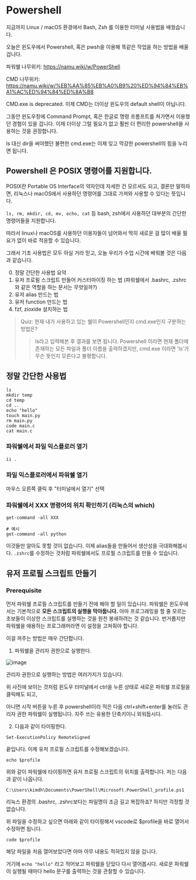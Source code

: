 # Powershell

지금까지 Linux / macOS 환경에서 Bash, Zsh 를 이용한 터미널 사용법을 배웠습니다.

오늘은 윈도우에서 Powershell, 혹은 pwsh을 이용해 똑같은 작업을 하는 방법을 배울 겁니다.

파워쉘 나무위키:
https://namu.wiki/w/PowerShell

CMD 나무위키:
https://namu.wiki/w/%EB%AA%85%EB%A0%B9%20%ED%94%84%EB%A1%AC%ED%94%84%ED%8A%B8

CMD.exe is deprecated. 
이제 CMD는 더이상 윈도우의 default shell이 아닙니다. 

그동안 윈도우창에 Command Prompt, 혹은 한글로 명령 프롬프트를 쳐가면서 이용했던 경험이 있을 겁니다. 이제 더이상 그럴 필요가 없고 훨씬 더 편리한 powershell을 사용하는 것을 권장합니다.

ls 대신 dir을 써야했던 불편한 cmd.exe는 이제 잊고 막강한 powershell의 힘을 누리면 됩니다.

## Powershell 은 POSIX 명령어를 지원합니다.

POSIX란 Portable OS Interface의 약자인데 자세한 건 모르셔도 되고, 결론만 말하자면, 리눅스나 macOS에서 사용하던 명령어를 그대로 가져와 사용할 수 있다는 뜻입니다.

`ls, rm, mkdir, cd, mv, echo, cat` 등 bash, zsh에서 사용하던 대부분의 간단한 명령어들을 지원합니다. 

따라서 linux나 macOS를 사용하던 이용자들이 넘어와서 딱히 새로운 걸 많이 배울 필요가 없이 바로 적응할 수 있습니다.

그래서 기초 사용법은 모두 아실 거라 믿고,
오늘 우리가 수업 시간에 배워볼 것은 다음과 같습니다.

0. 정말 간단한 사용법 요약
1. 유저 프로필 스크립트 만들어 커스터마이징 하는 법 (파워쉘에서 .bashrc, .zshrc와 같은 역할을 하는 문서는 무엇일까?)
2. 유저 alias 만드는 법
3. 유저 function 만드는 법
4. fzf, zioxide 설치하는 법

> Quiz: 현재 내가 사용하고 있는 쉘이 Powershell인지 cmd.exe인지 구분하는 방법은?
>> ls라고 입력해본 후 결과를 보면 됩니다. Powershell 이라면 현재 폴더에 존재하는 모든 파일과 폴더 이름을 출력하겠지만, cmd.exe 이라면 'ls'가 무슨 뜻인지 모른다고 불평합니다. 

## 정말 간단한 사용법
```
ls
mkdir temp
cd temp
cd ..
echo "hello"
touch main.py
rm main.py
code main.c
cat main.c
```

### 파워쉘에서 파일 익스플로러 열기
```
ii .
```

### 파일 익스플로러에서 파워쉘 열기
마우스 오른쪽 클릭 후 "터미널에서 열기" 선택

### 파워쉘에서 XXX 명령어의 위치 확인하기 (리눅스의 which)
```
get-command -all XXX
```

```
# 예시
get-command -all python
```

이것들만 알아도 못할 것이 없습니다. 이제 alias들을 만들어서 생산성을 극대화해봅시다. `.zshrc`를 수정하는 것처럼 파워쉘에서도 프로필 스크립트를 만들 수 있습니다.  

## 유저 프로필 스크립트 만들기

### Prerequisite

먼저 파워쉘 프로필 스크립트를 만들기 전에 해야 할 일이 있습니다.
파워쉘은 윈도우에서는 기본적으로 **모든 스크립트의 실행을 막아둡니다.** 아마 프로그래밍을 할 줄 모르는 초보들이 이상한 스크립트를 실행하는 것을 원천 봉쇄하려는 것 같습니다. 번거롭지만 파워쉘을 애용하는 프로그래머라면 이 설정을 고쳐줘야 합니다.

이걸 꺼주는 방법은 매우 간단합니다. 

1. 파워쉘을 관리자 권한으로 실행한다.

![image](https://user-images.githubusercontent.com/18080546/199468004-f18b747c-b998-4d38-bd87-9efe7660ed2b.png)

관리자 권한으로 실행하는 방법은 여러가지가 있습니다.

위 사진에 보이는 것처럼 윈도우 터미널에서 ctrl을 누른 상태로 새로운 파워쉘 프로필을 클릭해도 되고,

아니면 시작 버튼을 누른 후 powershell이라 적은 다음 ctrl+shift+enter를 눌러도 관리자 권한 파워쉘이 실행됩니다. 자주 쓰는 유용한 단축키이니 외워둡시다.

2. 다음과 같이 타이핑한다.
```
Set-ExecutionPolicy RemoteSigned
```

끝입니다. 이제 유저 프로필 스크립트를 수정해보겠습니다.

```
echo $profile
```

위와 같이 파워쉘에 타이핑하면 유저 프로필 스크립트의 위치를 출력합니다.
저는 다음과 같이 나옵니다.

```
C:\Users\kimdh\Documents\PowerShell\Microsoft.PowerShell_profile.ps1
```

리눅스 환경의 .bashrc, .zshrc보다는 파일명이 조금 길고 복잡하죠? 하지만 걱정할 것 없습니다. 

위 파일을 수정하고 싶으면 아래와 같이 타이핑해서 vscode로 $profile을 바로 열어서 수정하면 됩니다.

```
code $profile
```

해당 파일을 처음 열어보았다면 아마 아무 내용도 적혀있지 않을 겁니다.

거기에 `echo "hello"`
라고 적어보고 파워쉘을 닫았다 다시 열어봅시다. 새로운 파워쉘이 실행될 때마다 hello 문구를 출력하는 것을 관찰할 수 있습니다.




